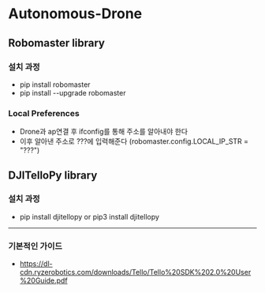 # Autonomous-Drone

## Robomaster library
### 설치 과정
- pip install robomaster
- pip install --upgrade robomaster
  
### Local Preferences
- Drone과 ap연결 후 ifconfig를 통해 주소를 알아내야 한다
- 이후 알아낸 주소로 ???에 입력해준다 (robomaster.config.LOCAL_IP_STR = "???")

## DJITelloPy library
### 설치 과정 
- pip install djitellopy or pip3 install djitellopy



---
### 기본적인 가이드
- https://dl-cdn.ryzerobotics.com/downloads/Tello/Tello%20SDK%202.0%20User%20Guide.pdf
